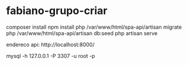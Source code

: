 # fabiano-grupo-criar

composer install
npm install
php /var/www/html/spa-api/artisan migrate
php /var/www/html/spa-api/artisan db:seed
php artisan serve


endereco api: http://localhost:8000/


mysql -h 127.0.0.1 -P 3307 -u root -p
